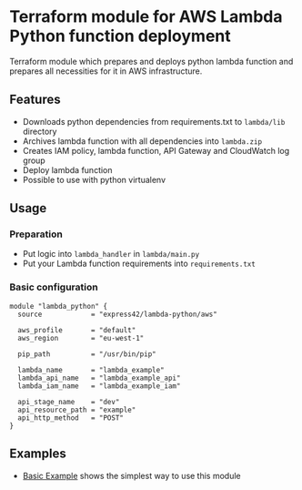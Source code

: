 # Terraform module for AWS Lambda Python function deployment

Terraform module which prepares and deploys python lambda function and prepares all necessities for it in AWS infrastructure.

## Features 
* Downloads python dependencies from requirements.txt to `lambda/lib` directory
* Archives lambda function with all dependencies into `lambda.zip`
* Creates IAM policy, lambda function, API Gateway and CloudWatch log group
* Deploy lambda function
* Possible to use with python virtualenv

## Usage

### Preparation
* Put logic into `lambda_handler` in `lambda/main.py`
* Put your Lambda function requirements into `requirements.txt`

### Basic configuration
```hcl
module "lambda_python" {
  source            = "express42/lambda-python/aws"

  aws_profile       = "default"
  aws_region        = "eu-west-1"

  pip_path          = "/usr/bin/pip"

  lambda_name       = "lambda_example"
  lambda_api_name   = "lambda_example_api"
  lambda_iam_name   = "lambda_example_iam"

  api_stage_name    = "dev"
  api_resource_path = "example"
  api_http_method   = "POST"
}
```

## Examples
* [Basic Example](https://github.com/express42/terraform-aws-lambda-python/tree/master/examples/basic) shows the simplest way to use this module
